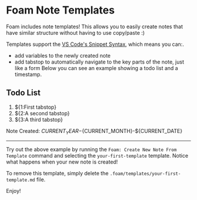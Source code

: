 # Foam Note Templates

Foam includes note templates!
This allows you to easily create notes that have similar structure without having to use copy/paste :)

Templates support the [VS Code's Snippet Syntax](https://code.visualstudio.com/docs/editor/userdefinedsnippets#_snippet-syntax), which means you can:.

- add variables to the newly created note
- add tabstop to automatically navigate to the key parts of the note, just like a form
  Below you can see an example showing a todo list and a timestamp.

## Todo List

1. \${1:First tabstop}
2. \${2:A second tabstop}
3. \${3:A third tabstop}

Note Created: ${CURRENT_YEAR}-${CURRENT_MONTH}-\${CURRENT_DATE}

---

Try out the above example by running the `Foam: Create New Note From Template` command and selecting the `your-first-template` template. Notice what happens when your new note is created!

To remove this template, simply delete the `.foam/templates/your-first-template.md` file.

Enjoy!

